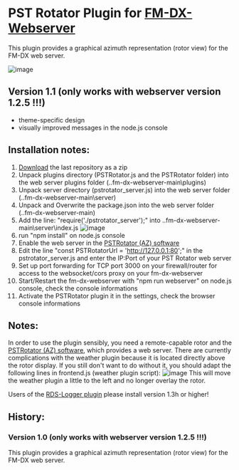 # PST Rotator Plugin for [FM-DX-Webserver](https://github.com/NoobishSVK/fm-dx-webserver)

This plugin provides a graphical azimuth representation (rotor view) for the FM-DX web server.

![image](https://github.com/user-attachments/assets/fd030189-c855-4303-94fc-ca3df8946c8d)

## Version 1.1 (only works with webserver version 1.2.5 !!!)

- theme-specific design
- visually improved messages in the node.js console

## Installation notes:

1. [Download]([https://github.com/Highpoint2000/PSTRotator/releases]) the last repository as a zip
3. Unpack plugins directory (PSTRotator.js and the PSTRotator folder) into the web server plugins folder (..fm-dx-webserver-main\plugins)
4. Unpack server directory (pstrotator_server.js) into the web server folder (..fm-dx-webserver-main\server)
5. Unpack and Overwrite the package.json into the web server folder (..fm-dx-webserver-main)
6. Add the line: "require('./pstrotator_server');" into ..fm-dx-webserver-main\server\index.js 
   ![image](https://github.com/user-attachments/assets/d0336049-5dfa-4238-9d25-506c3188e6f1)
7. run "npm install" on node.js console
8. Enable the web server in the [PSTRotator (AZ) software](https://www.pstrotator.com/)
9. Edit the line "const PSTRotatorUrl = 'http://127.0.0.1:80';" in the pstrotator_server.js and enter the IP:Port of your PST Rotator web server
10. Set up port forwarding for TCP port 3000 on your firewall/router for access to the websocket/cors proxy on your fm-dx-webserver
11. Start/Restart the fm-dx-webserver with "npm run webserver" on node.js console, check the console informations
12. Activate the PSTRotator plugin it in the settings, check the browser console informations 

## Notes: 

In order to use the plugin sensibly, you need a remote-capable rotor and the [PSTRotator (AZ) software](https://www.pstrotator.com/), which provides a web server. There are currently complications with the weather plugin because it is located directly above the rotor display. If you still don't want to do without it, you should adapt the following lines in frontend.js (weather plugin script):
![image](https://github.com/user-attachments/assets/7e27a78f-cc59-4d1e-9a0b-cc93a6a18139)
This will move the weather plugin a little to the left and no longer overlay the rotor.

Users of the [RDS-Logger plugin](https://github.com/Highpoint2000/webserver-logger) please install version 1.3h or higher!

## History: 

### Version 1.0 (only works with webserver version 1.2.5 !!!)

This plugin provides a graphical azimuth representation (rotor view) for the FM-DX web server.

